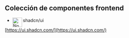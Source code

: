 ## Colección de componentes frontend

- shadcn/ui <img align="left" alt="Node" width="30px" style="padding-right:0px;" src="https://i.imgur.com/EEYpOeh.png" />

[https://ui.shadcn.com/](https://ui.shadcn.com/)
